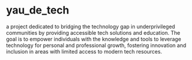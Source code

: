 # yau_de_tech
a project dedicated to bridging the technology gap in underprivileged communities by providing accessible tech solutions and education. The goal is to empower individuals with the knowledge and tools to leverage technology for personal and professional growth, fostering innovation and inclusion in areas with limited access to modern tech resources.
